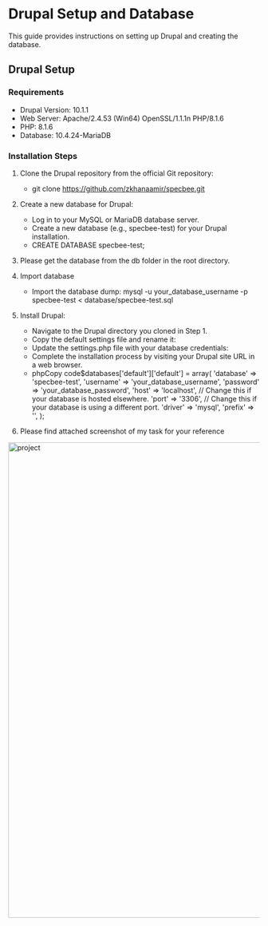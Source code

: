 # Drupal Setup and Database
This guide provides instructions on setting up Drupal and creating the database.

## Drupal Setup
### Requirements
   - Drupal Version: 10.1.1
   - Web Server: Apache/2.4.53 (Win64) OpenSSL/1.1.1n PHP/8.1.6
   - PHP: 8.1.6 
   - Database: 10.4.24-MariaDB
   
### Installation Steps

1. Clone the Drupal repository from the official Git repository: 
   - git clone https://github.com/zkhanaamir/specbee.git

2. Create a new database for Drupal:
   - Log in to your MySQL or MariaDB database server.
   - Create a new database (e.g., specbee-test) for your Drupal installation.
   - CREATE DATABASE specbee-test;

3. Please get the database from the db folder in the root directory.

4. Import database
   - Import the database dump: mysql -u your_database_username -p specbee-test < database/specbee-test.sql

5. Install Drupal:
   - Navigate to the Drupal directory you cloned in Step 1.
   - Copy the default settings file and rename it:
   - Update the settings.php file with your database credentials:
   - Complete the installation process by visiting your Drupal site URL in a web browser.
   - phpCopy code$databases['default']['default'] = array(
         'database' => 'specbee-test',
         'username' => 'your_database_username',
         'password' => 'your_database_password',
         'host' => 'localhost', // Change this if your database is hosted elsewhere.
         'port' => '3306',      // Change this if your database is using a different port.
         'driver' => 'mysql',
         'prefix' => '',
      );

6. Please find attached screenshot of my task for your reference     
<img width="953" alt="project" src="https://github.com/zkhanaamir/specbee/assets/114986833/65b0dff6-1344-49af-bebf-015e854bad0c">

     
